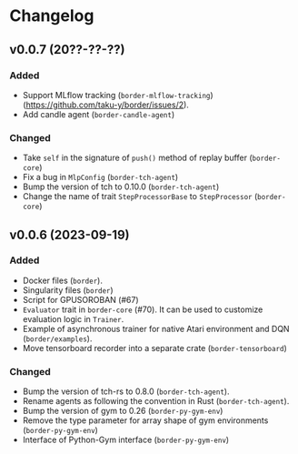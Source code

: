 # Changelog

## v0.0.7 (20??-??-??)

### Added

* Support MLflow tracking (`border-mlflow-tracking`) (https://github.com/taku-y/border/issues/2).
* Add candle agent (`border-candle-agent`)

### Changed

* Take `self` in the signature of `push()` method of replay buffer (`border-core`)
* Fix a bug in `MlpConfig` (`border-tch-agent`)
* Bump the version of tch to 0.10.0 (`border-tch-agent`)
* Change the name of trait `StepProcessorBase` to `StepProcessor` (`border-core`)

## v0.0.6 (2023-09-19)

### Added

* Docker files (`border`).
* Singularity files (`border`)
* Script for GPUSOROBAN (#67)
* `Evaluator` trait in `border-core` (#70). It can be used to customize evaluation logic in `Trainer`.
* Example of asynchronous trainer for native Atari environment and DQN (`border/examples`).
* Move tensorboard recorder into a separate crate (`border-tensorboard`)

### Changed

* Bump the version of tch-rs to 0.8.0 (`border-tch-agent`).
* Rename agents as following the convention in Rust (`border-tch-agent`).
* Bump the version of gym to 0.26 (`border-py-gym-env`)
* Remove the type parameter for array shape of gym environments (`border-py-gym-env`)
* Interface of Python-Gym interface (`border-py-gym-env`)
